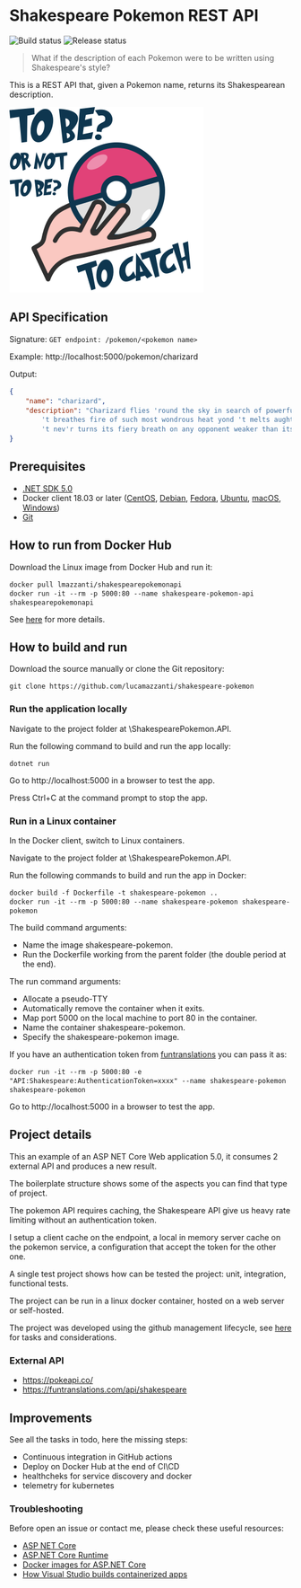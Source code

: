 
# Shakespeare Pokemon REST API

![Build status](https://github.com/lucamazzanti/shakespeare-pokemon/workflows/Build/badge.svg)
![Release status](https://github.com/lucamazzanti/shakespeare-pokemon/workflows/Release/badge.svg)

> What if the description of each Pokemon were to be written using Shakespeare's style?

This is a REST API that, given a Pokemon name, returns its Shakespearean description.

![shakespeare-pokemon-logo](https://github.com/lucamazzanti/shakespeare-pokemon/blob/main/.docs/pokemon-shakespeare-small.png)

## API Specification

Signature: `GET endpoint: /pokemon/<pokemon name>`

Example: http://localhost:5000/pokemon/charizard

Output:
```json
{
	"name": "charizard",
	"description": "Charizard flies 'round the sky in search of powerful opponents. 
		't breathes fire of such most wondrous heat yond 't melts aught. However,  
		't nev'r turns its fiery breath on any opponent weaker than itself."
}
```

## Prerequisites
- [.NET SDK 5.0](https://dotnet.microsoft.com/download ".NET SDK 5.0")
- Docker client 18.03 or later ([CentOS](https://docs.docker.com/install/linux/docker-ce/centos/ "CentOS"), [Debian](https://docs.docker.com/install/linux/docker-ce/debian/ "Debian"), [Fedora](https://docs.docker.com/install/linux/docker-ce/fedora/ "Fedora"), [Ubuntu](https://docs.docker.com/install/linux/docker-ce/ubuntu/ "Ubuntu"), [macOS](https://docs.docker.com/docker-for-mac/install/ "macOS"), [Windows](https://docs.docker.com/docker-for-windows/install/ "Windows"))
- [Git](https://git-scm.com/download "Git")

## How to run from Docker Hub
Download the Linux image from Docker Hub and run it:

```bash?line_numbers=false
docker pull lmazzanti/shakespearepokemonapi
docker run -it --rm -p 5000:80 --name shakespeare-pokemon-api shakespearepokemonapi
```

See [here](https://hub.docker.com/repository/docker/lmazzanti/shakespearepokemonapi) for more details.

## How to build and run
Download the source manually or clone the Git repository:
```bash?line_numbers=false
git clone https://github.com/lucamazzanti/shakespeare-pokemon
```
### Run the application locally
Navigate to the project folder at \ShakespearePokemon.API.

Run the following command to build and run the app locally:

```bash?line_numbers=false
dotnet run
```
Go to http://localhost:5000 in a browser to test the app.

Press Ctrl+C at the command prompt to stop the app.

### Run in a Linux container
In the Docker client, switch to Linux containers.

Navigate to the project folder at \ShakespearePokemon.API.

Run the following commands to build and run the app in Docker:

```bash?line_numbers=false
docker build -f Dockerfile -t shakespeare-pokemon ..
docker run -it --rm -p 5000:80 --name shakespeare-pokemon shakespeare-pokemon
```
The build command arguments:
- Name the image shakespeare-pokemon.
- Run the Dockerfile working from the parent folder (the double period at the end).

The run command arguments:
- Allocate a pseudo-TTY
- Automatically remove the container when it exits.
- Map port 5000 on the local machine to port 80 in the container.
- Name the container shakespeare-pokemon.
- Specify the shakespeare-pokemon image.

If you have an authentication token from [funtranslations](https://funtranslations.com/api/shakespeare) you can pass it as:

```bash?line_numbers=false
docker run -it --rm -p 5000:80 -e "API:Shakespeare:AuthenticationToken=xxxx" --name shakespeare-pokemon shakespeare-pokemon
```

Go to http://localhost:5000 in a browser to test the app.

## Project details
This an example of an ASP NET Core Web application 5.0, it consumes 2 external API and produces a new result.

The boilerplate structure shows some of the aspects you can find that type of project.

The pokemon API requires caching, the Shakespeare API give us heavy rate limiting without an authentication token.

I setup a client cache on the endpoint, a local in memory server cache on the pokemon service, a configuration that accept the token for the other one.

A single test project shows how can be tested the project: unit, integration, functional tests.

The project can be run in a linux docker container, hosted on a web server or self-hosted.

The project was developed using the github management lifecycle, see [here](https://github.com/lucamazzanti/shakespeare-pokemon/projects/1) for tasks and considerations.

### External API
- https://pokeapi.co/
- https://funtranslations.com/api/shakespeare

## Improvements
See all the tasks in todo, here the missing steps:
- Continuous integration in GitHub actions
- Deploy on Docker Hub at the end of CI\CD
- healthcheks for service discovery and docker
- telemetry for kubernetes

### Troubleshooting
Before open an issue or contact me, please check these useful resources:
- [ASP NET Core](https://docs.microsoft.com/en-us/aspnet/core/fundamentals "ASP NET Core")
- [ASP.NET Core Runtime](https://hub.docker.com/_/microsoft-dotnet-aspnet "ASP.NET Core Runtime")
- [Docker images for ASP.NET Core](https://docs.microsoft.com/en-us/aspnet/core/host-and-deploy/docker/building-net-docker-images "Docker images for ASP.NET Core")
- [How Visual Studio builds containerized apps](https://docs.microsoft.com/en-us/visualstudio/containers/container-build?view=vs-2019 "How Visual Studio builds containerized apps")
